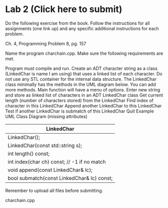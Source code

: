 # Lab 2 (Click here to submit)
Do the following exercise from the book. Follow the instructions for all assignments (one link up) and any specific additional instructions for each problem. 

Ch. 4, Programming Problem 8, pg. 157

Name the program charchain.cpp. Make sure the following requirements are met. 

Program must compile and run.
Create an ADT character string as a class (LinkedChar is name I am using) that uses a linked list of each character. Do not use any STL container for the internal data structure.
The LinkedChar class minimally has the methods in the UML diagram below. You can add more methods.
Main function will have a menu of options.
Enter new string and store as linked list of characters in an ADT LinkedChar class
Get current length (number of characters stored) from the LinkedChar 
Find index of character in this LinkedChar 
Append another LinkedChar to this LinkedChar 
Test if another LinkedChar is submatch of this LinkedChar 
Quit
Example UML Class Diagram (missing attributes)

|   LinkedChar   |
|---|
| LinkedChar();  |
| LinkedChar(const std::string s);    |
| int length() const;  |
| int index(char ch) const; // -1 if no match  |
| void append(const LinkedChar& lc);  |
| bool submatch(const LinkedChar& lc) const;  |

Remember to upload all files before submitting.

charchain.cpp